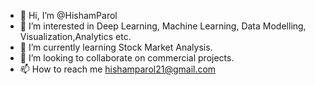 - 👋 Hi, I’m @HishamParol
- 👀 I’m interested in Deep Learning, Machine Learning, Data Modelling, Visualization,Analytics etc.
- 🌱 I’m currently learning Stock Market Analysis.
- 💞️ I’m looking to collaborate on commercial projects.
- 📫 How to reach me hishamparol21@gmail.com

<!---
HishamParol/HishamParol is a ✨ special ✨ repository because its `README.md` (this file) appears on your GitHub profile.
You can click the Preview link to take a look at your changes.
--->
